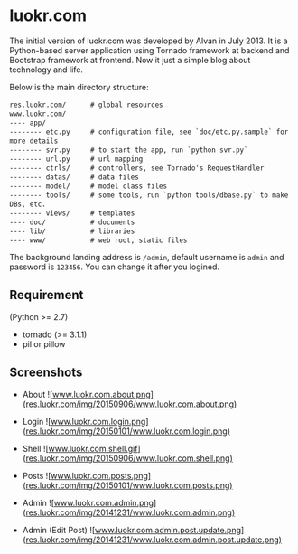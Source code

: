 luokr.com
=========

The initial version of luokr.com was developed by Alvan in July 2013. It is a Python-based server application using Tornado framework at backend and Bootstrap framework at frontend.
Now it just a simple blog about technology and life.


Below is the main directory structure:

    res.luokr.com/      # global resources
    www.luokr.com/
    ---- app/
    -------- etc.py     # configuration file, see `doc/etc.py.sample` for more details
    -------- svr.py     # to start the app, run `python svr.py`
    -------- url.py     # url mapping
    -------- ctrls/     # controllers, see Tornado's RequestHandler
    -------- datas/     # data files
    -------- model/     # model class files
    -------- tools/     # some tools, run `python tools/dbase.py` to make DBs, etc.
    -------- views/     # templates
    ---- doc/           # documents
    ---- lib/           # libraries
    ---- www/           # web root, static files



The background landing address is `/admin`, default username is `admin` and password is `123456`.
You can change it after you logined.

Requirement
------------

(Python >= 2.7)

* tornado (>= 3.1.1)
* pil or pillow


Screenshots
-----------
* About
![www.luokr.com.about.png](res.luokr.com/img/20150906/www.luokr.com.about.png)

* Login
![www.luokr.com.login.png](res.luokr.com/img/20150101/www.luokr.com.login.png)

* Shell
![www.luokr.com.shell.gif](res.luokr.com/img/20150906/www.luokr.com.shell.png)

* Posts
![www.luokr.com.posts.png](res.luokr.com/img/20150101/www.luokr.com.posts.png)

* Admin
![www.luokr.com.admin.png](res.luokr.com/img/20141231/www.luokr.com.admin.png)

* Admin (Edit Post)
![www.luokr.com.admin.post.update.png](res.luokr.com/img/20141231/www.luokr.com.admin.post.update.png)

